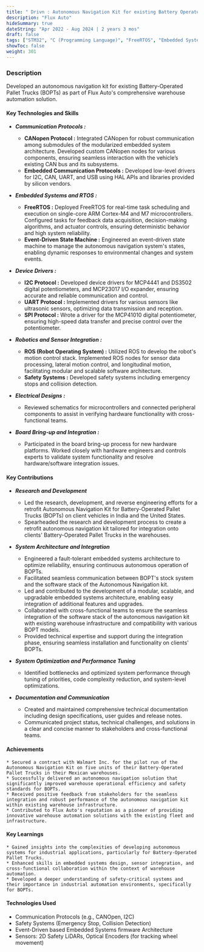 ```yaml
---
title: " Drivn : Autonomous Navigation Kit for existing Battery Operated Pallet Trucks (BOPTs)"
description: "Flux Auto"
hideSummary: true
dateString: "Apr 2022 - Aug 2024 | 2 years 3 mos"
draft: false
tags: ["STM32", "C (Programming Language)", "FreeRTOS", "Embedded Systems", "Communication Protocols", "CANOpen", "I2C", "GPIO", "USB", "UART", "ADC", "CI/CD", "Reverse Engineering", "Case Study"]
showToc: false
weight: 301
--- 
```


### Description
Developed an autonomous navigation kit for existing Battery-Operated Pallet Trucks (BOPTs) as part of Flux Auto's comprehensive warehouse automation solution.

#### Key Technologies and Skills
* ***Communication Protocols :***

    * **CANopen Protocol :** Integrated CANopen for robust communication among submodules of the modularized embedded system architecture. Developed custom CANopen nodes for various components, ensuring seamless interaction with the vehicle’s existing CAN bus and its subsystems.
    * **Embedded Communication Protocols :** Developed low-level drivers for I2C, CAN, UART, and USB using HAL APIs and libraries provided by silicon vendors.

* ***Embedded Systems and RTOS :***

    * **FreeRTOS :** Deployed FreeRTOS for real-time task scheduling and execution on single-core ARM Cortex-M4 and M7 microcontrollers. Configured tasks for feedback data acquisition, decision-making algorithms, and actuator controls, ensuring deterministic behavior and high system reliability.
    * **Event-Driven State Machine :** Engineered an event-driven state machine to manage the autonomous navigation system's states, enabling dynamic responses to environmental changes and system events.

* ***Device Drivers :***

    * **I2C Protocol :** Developed device drivers for MCP4441 and DS3502 digital potentiometers, and MCP23017 I/O expander, ensuring accurate and reliable communication and control.
    * **UART Protocol :** Implemented drivers for various sensors like ultrasonic sensors, optimizing data transmission and reception.
    * **SPI Protocol :** Wrote a driver for the MCP41010 digital potentiometer, ensuring high-speed data transfer and precise control over the potentiometer.

* ***Robotics and Sensor Integration :***

    * **ROS (Robot Operating System) :** Utilized ROS to develop the robot's motion control stack. Implemented ROS nodes for sensor data processing, lateral motion control, and longitudinal motion, facilitating modular and scalable software architecture.
    * **Safety Systems :** Developed safety systems including emergency stops and collision detection.

* ***Electrical Designs :***

    * Reviewed schematics for microcontrollers and connected peripheral components to assist in verifying hardware functionality with cross-functional teams.

* ***Board Bring-up and Integration :***

    * Participated in the board bring-up process for new hardware platforms. Worked closely with hardware engineers and controls experts to validate system functionality and resolve hardware/software integration issues.

#### Key Contributions
* ***Research and Development***
    * Led the research, development, and reverse engineering efforts for a retrofit Autonomous Navigation Kit for Battery-Operated Pallet Trucks (BOPTs) on client vehicles in India and the United States.
    * Spearheaded the research and development process to create a retrofit autonomous navigation kit tailored for integration onto clients' Battery-Operated Pallet Trucks in the warehouses.

* ***System Architecture and Integration***
    * Engineered a fault-tolerant embedded systems architecture to optimize reliability, ensuring continuous autonomous operation of BOPTs.
    * Facilitated seamless communication between BOPT's stock system and the software stack of the Autonomous Navigation kit.
    * Led and contributed to the development of a modular, scalable, and upgradable embedded systems architecture, enabling easy integration of additional features and upgrades.
    * Collaborated with cross-functional teams to ensure the seamless integration of the software stack of the autonomous navigation kit with existing warehouse infrastructure and compatibility with various BOPT models.
    * Provided technical expertise and support during the integration phase, ensuring seamless installation and functionality on clients' BOPTs.

* ***System Optimization and Performance Tuning***
    * Identified bottlenecks and optimized system performance through tuning of priorities, code complexity reduction, and system-level optimizations.

* ***Documentation and Communication***
    * Created and maintained comprehensive technical documentation including design specifications, user guides and release notes.
    * Communicated project status, technical challenges, and solutions in a clear and concise manner to stakeholders and cross-functional teams.

#### Achievements
    * Secured a contract with Walmart Inc. for the pilot run of the Autonomous Navigation Kit on five units of their Battery-Operated Pallet Trucks in their Mexican warehouses.
    * Successfully delivered an autonomous navigation solution that significantly improved warehouse operational efficiency and safety standards for BOPTs.
    * Received positive feedback from stakeholders for the seamless integration and robust performance of the autonomous navigation kit within existing warehouse infrastructure.
    * Contributed to Flux Auto's reputation as a pioneer of providing innovative warehouse automation solutions with the existing fleet and infrastructure.

#### Key Learnings
    * Gained insights into the complexities of developing autonomous systems for industrial applications, particularly for Battery-Operated Pallet Trucks.
    * Enhanced skills in embedded systems design, sensor integration, and cross-functional collaboration within the context of warehouse automation.
    * Developed a deeper understanding of safety-critical systems and their importance in industrial automation environments, specifically for BOPTs.


#### Technologies Used
* Communication Protocols (e.g., CANOpen, I2C)
* Safety Systems (Emergency Stop, Collision Detection)
* Event-Driven based Embedded Systems firmware Architecture
* Sensors: 2D Safety LiDARs, Optical Encoders (for tracking wheel movement)









